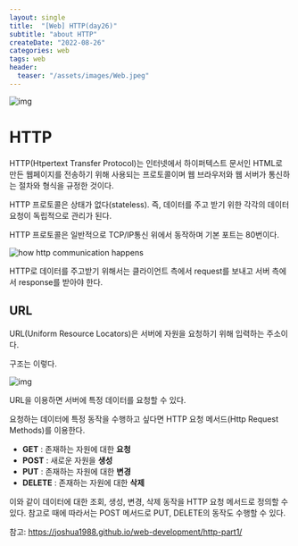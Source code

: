 ```yaml
---
layout: single
title:  "[Web] HTTP(day26)" 
subtitle: "about HTTP"
createDate: "2022-08-26"
categories: web
tags: web
header:
  teaser: "/assets/images/Web.jpeg"
---
```


![img](https://velog.velcdn.com/images/danchoi/post/0840435d-869a-4fb1-a7d0-0bfee18d1b4b/image.jpeg)

# HTTP

HTTP(Htpertext Transfer Protocol)는 인터넷에서 하이퍼텍스트 문서인 HTML로 만든 웹페이지를 전송하기 위해 사용되는 프로토콜이며 웹 브라우저와 웹 서버가 통신하는 절차와 형식을 규정한 것이다.

HTTP 프로토콜은 상태가 없다(stateless). 즉, 데이터를 주고 받기 위한 각각의 데이터 요청이 독립적으로 관리가 된다.

HTTP 프로토콜은 일반적으로 TCP/IP통신 위에서 동작하며 기본 포트는 80번이다.

![how http communication happens ](https://bytesofgigabytes.com/IMAGES/Networking/HTTPcommuncation/http%20communication.png)

HTTP로 데이터를 주고받기 위해서는 클라이언트 측에서 request를 보내고 서버 측에서 response를 받아야 한다.

## URL

URL(Uniform Resource Locators)은 서버에 자원을 요청하기 위해 입력하는 주소이다.

구조는 이렇다.

![img](https://velog.velcdn.com/images/danchoi/post/3740ee21-f278-4bfd-9ba4-e8bbef3635b7/image.png)

URL을 이용하면 서버에 특정 데이터를 요청할 수 있다. 

요청하는 데이터에 특정 동작을 수행하고 싶다면 HTTP 요청 메서드(Http Request Methods)를 이용한다.

- **GET** : 존재하는 자원에 대한 **요청**
- **POST** : 새로운 자원을 **생성**
- **PUT** : 존재하는 자원에 대한 **변경**
- **DELETE** : 존재하는 자원에 대한 **삭제**

이와 같이 데이터에 대한 조회, 생성, 변경, 삭제 동작을 HTTP 요청 메서드로 정의할 수 있다. 참고로 때에 따라서는 POST 메서드로 PUT, DELETE의 동작도 수행할 수 있다.

참고: https://joshua1988.github.io/web-development/http-part1/

